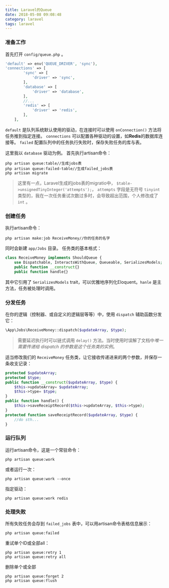 ```yaml
---
title: Laravel的Queue
date: 2018-05-08 09:08:48
category: laravel
tags: laravel
---
```


### 准备工作

首先打开 ` config/queue.php ` 。
```php
'default' => env('QUEUE_DRIVER', 'sync'),
'connections' => [
        'sync' => [
            'driver' => 'sync',
        ],
        'database' => [
            'driver' => 'database',
        ],
        //...
        'redis' => [
            'driver' => 'redis',
        ],
    ],
```


` default ` 是队列系统默认使用的驱动，在连接时可以使用 ` onConnection() ` 方法将任务推到指定连接。
` connections ` 可以配置各种驱动的设置，如**Redis**的数据库连接等。
` failed ` 配置队列中的任务执行失败时，保存失败任务的库与表。

<!-- more -->

这里我以 ` database ` 驱动为例。
首先执行artisan命令：
```
php artisan queue:table//生成jobs表
php artisan queue:failed-table//生成failed_jobs表
php artisan migrate
```

>这里有一点，Laravel生成的jobs表的migratio中，
`$table->unsignedTinyInteger('attempts');`，
`attempts` 字段是无符号 `tinyint` 类型的，我在一次任务重试次数过多时，会导致超出范围，个人修改成了 `int` 。 

### 创建任务
执行artisan命令：
```
php artisan make:job ReceiveMoney//你的任务的名字
```
同时会新建 `app/Jobs` 目录。
任务类的基本格式：
```php
class ReceiveMoney implements ShouldQueue {
    use Dispatchable, InteractsWithQueue, Queueable, SerializesModels;
    public function __construct{}
    public function handle{}
```
其中它引用了 `SerializesModels` trait，可以优雅地序列化Eloquent。`hanle` 是主方法，任务被处理时调用。

### 分发任务
在你的逻辑（控制器、或自定义的逻辑层等等）中，使用 `dispatch` 辅助函数分发它：
```php
\App\Jobs\ReceiveMoney::dispatch($updateArray, $type);
```

>需要延迟执行时可以链式调用 `delay()` 方法。当时使用时误解了文档中*唯一需要传递给 dispatch 的参数是这个任务类的实例*。

适当修改我们的 `ReceiveMoney` 任务类，让它接收传递进来的两个参数，并保存一条收支记录：
```php
protected $updateArray;
protected $type;
public function __construct($updateArray, $type) {
    $this->updateArray= $updateArray;
    $this->type= $type;
}
public function handle() {
    $this->saveReceiptRecord($this->updateArray, $this->type);
}
protected function saveReceiptRecord($updateArray, $type) {
    //do sth...
}
```

### 运行队列
运行artisan命令，这是一个常驻命令：
```
php artisan queue:work
```
或者运行一次：
```
php artisan queue:work --once
```
指定驱动：
```
php artisan queue:work redis
```

### 处理失败
所有失败任务会存到 `failed_jobs` 表中，可以用artisan命令表格信息展示：
```
php artisan queue:failed
```
重试单个ID或全部all：
```
php artisan queue:retry 1
php artisan queue:retry all
```
删除单个或全部
```
php artisan queue:forget 2
php artisan queue:flush
```